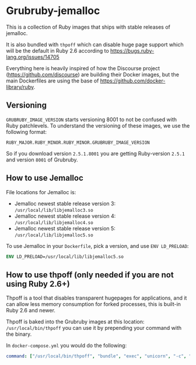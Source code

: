 # Grubruby-jemalloc

This is a collection of Ruby images that ships with stable releases of jemalloc.

It is also bundled with `thpoff` which can disable huge page support which will be the default in Ruby 2.6 according to https://bugs.ruby-lang.org/issues/14705

Everything here is heavily inspired of how the Discourse project (https://github.com/discourse) are building their Docker images, but the main Dockerfiles are using the base of https://github.com/docker-library/ruby.

## Versioning

`GRUBRUBY_IMAGE_VERSION` starts versioning 8001 to not be confused with Ruby patchlevels. To understand the versioning of these images, we use the following format:

```
RUBY_MAJOR.RUBY_MINOR.RUBY_MINOR.GRUBRUBY_IMAGE_VERSION
```

So if you download version `2.5.1.8001` you are getting Ruby-version `2.5.1` and version `8001` of Grubruby.

## How to use Jemalloc

File locations for Jemalloc is:

- Jemalloc newest stable release version 3: `/usr/local/lib/libjemalloc3.so`
- Jemalloc newest stable release version 4: `/usr/local/lib/libjemalloc4.so`
- Jemalloc newest stable release version 5: `/usr/local/lib/libjemalloc5.so`

To use Jemalloc in your `Dockerfile`, pick a version, and use `ENV LD_PRELOAD`:

```dockerfile
ENV LD_PRELOAD=/usr/local/lib/libjemalloc5.so
```

## How to use thpoff (only needed if you are not using Ruby 2.6+)

Thpoff is a tool that disables transparent hugepages for applications, and it can allow less memory consumption for forked processes, this is built-in Ruby 2.6 and newer.

Thpoff is baked into the Grubruby images at this location: `/usr/local/bin/thpoff` you can use it by prepending your command with the binary.

In `docker-compose.yml` you would do the following:

```yaml
command: ["/usr/local/bin/thpoff", "bundle", "exec", "unicorn", "-c", "config/unicorn.rb"]
```
